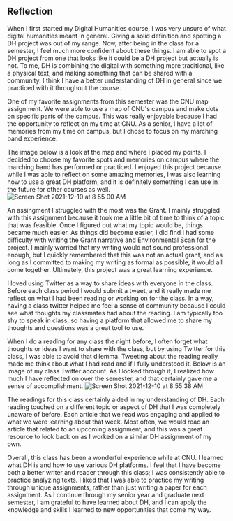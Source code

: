 ## Reflection 
When I first started my Digital Humanities course, I was very unsure of what digital humanities meant in general. Giving a solid definition and spotting a DH project was out of my range. Now, after being in the class for a semester, I feel much more confident about these things. I am able to spot a DH project from one that looks like it could be a DH project but actually is not. To me, DH is combining the digital with something more traditional, like a physical text, and making something that can be shared with a community. I think I have a better understanding of DH in general since we practiced with it throughout the course. 

One of my favorite assignments from this semester was the CNU map assignment. We were able to use a map of CNU's campus and make dots on specific parts of the campus. This was really enjoyable because I had the opportunity to reflect on my time at CNU. As a senior, I have a lot of memories from my time on campus, but I chose to focus on my marching band experience. 

The image below is a look at the map and where I placed my points. I decided to choose my favorite spots and memories on campus where the marching band has performed or practiced. I enjoyed this project because while I was able to reflect on some amazing memories, I was also learning how to use a great DH platform, and it is definitely something I can use in the future for other courses as well.
![Screen Shot 2021-12-10 at 8 55 00 AM](https://user-images.githubusercontent.com/89642987/145585027-3f678c3e-1267-4862-bcb2-28580aec7773.png)


An assingment I struggled with the most was the Grant. I mainly struggled with this assignment because it took me a little bit of time to think of a topic that was feasible. Once I figured out what my topic would be, things became much easier. As things did become easier, I did find I had some difficulty with writing the Grant narrative and Environmental Scan for the project. I mainly worried that my writing would not sound professional enough, but I quickly remembered that this was not an actual grant, and as long as I committed to making my writing as formal as possible, it would all come together. Ultimately, this project was a great learning experience. 

I loved using Twitter as a way to share ideas with everyone in the class. Before each class period I would submit a tweet, and it really made me reflect on what I had been reading or working on for the class. In a way, having a class twitter helped me feel a sense of community because I could see what thoughts my classmates had about the reading. I am typically too shy to speak in class, so having a platform that allowed me to share my thoughts and questions was a great tool to use. 

When I do a reading for any class the night before, I often forget what thoughts or ideas I want to share with the class, but by using Twitter for this class, I was able to avoid that dilemma. Tweeting about the reading really made me think about what I had read and if I fully understood it. Below is an image of my class Twitter account. As I looked through it, I realized how much I have reflected on over the semester, and that certainly gave me a sense of accomplishment.
![Screen Shot 2021-12-10 at 8 55 38 AM](https://user-images.githubusercontent.com/89642987/145585047-295aa00b-1d24-4981-bb7e-b7ebd84918df.png)


The readings for this class certainly aided in my understanding of DH. Each reading touched on a different topic or aspect of DH that I was completely unaware of before. Each article that we read was engaging and applied to what we were learning about that week. Most often, we would read an article that related to an upcoming assignment, and this was a great resource to look back on as I worked on a similar DH assignment of my own. 

Overall, this class has been a wonderful experience while at CNU. I learned what DH is and how to use various DH platforms. I feel that I have become both a better writer and reader through this class; I was consistently able to practice analyzing texts. I liked that I was able to practice my writing through unique assignments, rather than just writing a paper for each assignment. As I continue through my senior year and graduate next semester, I am grateful to have learned about DH, and I can apply the knowledge and skills I learned to new opportunities that come my way. 
